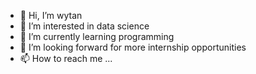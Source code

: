 - 👋 Hi, I’m wytan
- 👀 I’m interested in data science 
- 🌱 I’m currently learning programming 
- 💞️ I’m looking forward for more internship opportunities
- 📫 How to reach me ...

<!---
wytan12/wytan12 is a ✨ special ✨ repository because its `README.md` (this file) appears on your GitHub profile.
You can click the Preview link to take a look at your changes.
--->

